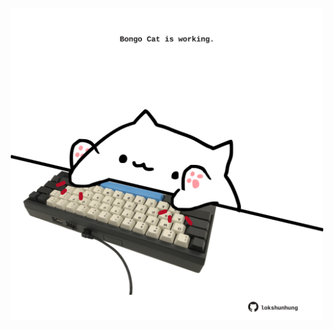 <!-- built at 05/03/2025, 14:00:34 UTC -->
<p align="center">
  <img width="500" height="500" src="./ReadmeImage.svg">
</p>
